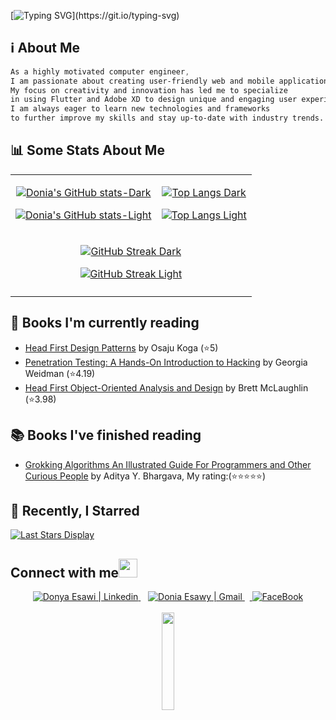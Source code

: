 
[![Typing SVG](https://readme-typing-svg.demolab.com?font=&weight=900&size=42&duration=3000&pause=0&color=00DB38&vCenter=true&multiline=true&repeat=false&random=false&width=900&height=150&separator=;&lines=Hello%2C+tech+wizards!+%F0%9F%91%8B;This+is+Donia+(AKA+Regina+Phalange).)](https://git.io/typing-svg)

## ℹ️ About Me

```css
As a highly motivated computer engineer,
I am passionate about creating user-friendly web and mobile applications.
My focus on creativity and innovation has led me to specialize
in using Flutter and Adobe XD to design unique and engaging user experiences that exceed expectations.
I am always eager to learn new technologies and frameworks
to further improve my skills and stay up-to-date with industry trends.
```


## 📊 Some Stats About Me

<table>
<tr>
<td align="center">

 [![Donia's GitHub stats-Dark](https://github-readme-stats.vercel.app/api?username=DoniaEsawi&theme=transparent&show_icons=true&title_color=00DB38&icon_color=00DB38&border_color=00DB38&hide_border=false&text_color=ffffff&include_all_commits=true&show=prs_merged#gh-dark-mode-only)](https://github.com/DoniaEsawi/github-readme-stats#gh-dark-mode-only)

[![Donia's GitHub stats-Light](https://github-readme-stats.vercel.app/api?username=DoniaEsawi&theme=transparent&bg_color=ffffff&show_icons=true&title_color=00DB38&icon_color=00DB38&border_color=00DB38&hide_border=false&text_color=000000&include_all_commits=true&show=prs_merged#gh-light-mode-only)](https://github.com/DoniaEsawi/github-readme-stats#gh-light-mode-only)

</td>

<td align="center">

[![Top Langs Dark](https://github-readme-stats.vercel.app/api/top-langs?username=DoniaEsawi&hide=Jupyter%20Notebook,html,css,verilog&layout=donut&theme=transparent&border_color=00DB38&text_color=ffffff&title_color=00DB38#gh-dark-mode-only)](https://github.com/DoniaEsawi/github-readme-stats#gh-dark-mode-only)

[![Top Langs Light](https://github-readme-stats.vercel.app/api/top-langs?username=DoniaEsawi&hide=Jupyter%20Notebook,html,css,verilog&layout=donut&theme=transparent&border_color=00DB38&text_color=000000&title_color=00DB38#gh-light-mode-only)](https://github.com/DoniaEsawi/github-readme-stats#gh-light-mode-only)

 
</td>

</tr>
<tr>
 <td colspan=2 align="center">

 
 [![GitHub Streak Dark](https://streak-stats.demolab.com/?user=DoniaEsawi&background=transparent&stroke=00DB38&border=00DB38&ring=00DB38&currStreakNum=00DB38&sideNums=00DB38&sideLabels=ffffff&dates=ffffff#gh-dark-mode-only)](https://git.io/streak-stats#gh-dark-mode-only)

  [![GitHub Streak Light](https://streak-stats.demolab.com/?user=DoniaEsawi&background=transparent&stroke=00DB38&border=00DB38&ring=00DB38&currStreakNum=00DB38&sideNums=00DB38&sideLabels=000000&dates=000000#gh-light-mode-only)](https://git.io/streak-stats#gh-light-mode-only)
 

</td>
</tr>


<td colspan = 2 >


<!--START_SECTION:waka-->

<!--END_SECTION:waka-->





</td>
</table>


<div align="start"> 

## 📑 Books I'm currently reading 
<!-- GOODREADS-LIST:START -->
- [Head First Design Patterns](https://www.goodreads.com/review/show/6114123054?utm_medium=api&utm_source=rss) by Osaju Koga (⭐️5)
- [Penetration Testing: A Hands-On Introduction to Hacking](https://www.goodreads.com/review/show/6114115270?utm_medium=api&utm_source=rss) by Georgia Weidman (⭐️4.19)
- [Head First Object-Oriented Analysis and Design](https://www.goodreads.com/review/show/6033326680?utm_medium=api&utm_source=rss) by Brett McLaughlin (⭐️3.98)
<!-- GOODREADS-LIST:END -->



## 📚 Books I've finished reading

<!-- READ:START -->
- [Grokking Algorithms An Illustrated Guide For Programmers and Other Curious People](https://www.goodreads.com/review/show/6033325662?utm_medium=api&utm_source=rss) by Aditya Y. Bhargava, My rating:(⭐⭐⭐⭐⭐)
<!-- READ:END -->




## 🌟 Recently, I Starred 

[![Last Stars Display](https://badges.pufler.dev/last-stars/DoniaEsawi?count=6&padding=15&perRow=3)](https://badges.pufler.dev)


## Connect with me<img src="https://raw.githubusercontent.com/alexnaiman/alexnaiman/master/resources/bongocat.gif" height="30px">

<div align="center">
  <a href="https://www.linkedin.com/in/donya-esawi-858719191/">
    <img  alt="Donya Esawi | Linkedin" src="https://img.shields.io/badge/linkedin%20-%230077B5.svg?&style=for-the-badge&logo=linkedin&logoColor=white" />
  </a>&nbsp;&nbsp;
  <a href="mailto:donya.esawi@gmail.com">
    <img  alt="Donia Esawy | Gmail"  src="https://img.shields.io/badge/Gmail-D14836?style=for-the-badge&logo=gmail&logoColor=white" />
  </a>&nbsp;&nbsp;<a href="https://www.facebook.com/donya.abdelfattah">
   <img  alt="FaceBook" src="https://img.shields.io/badge/Facebook-1877F2?style=for-the-badge&logo=facebook&logoColor=white"/> 
   </a>
</div>
</br>
<div align="center">
  <img src="https://media.giphy.com/media/jpVnC65DmYeyRL4LHS/giphy.gif" width="20%">
</div>

</div>



